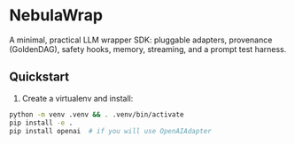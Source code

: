 # NebulaWrap

A minimal, practical LLM wrapper SDK: pluggable adapters, provenance (GoldenDAG), safety hooks, memory, streaming, and a prompt test harness.

## Quickstart

1. Create a virtualenv and install:
```bash
python -m venv .venv && . .venv/bin/activate
pip install -e .
pip install openai  # if you will use OpenAIAdapter
